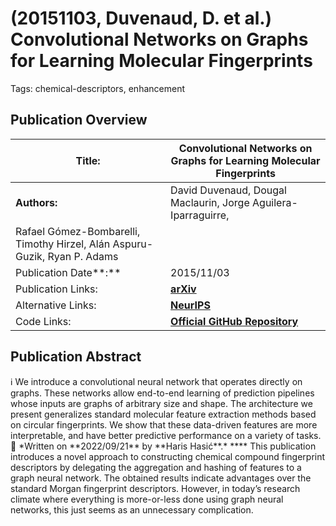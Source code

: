 # (20151103, Duvenaud, D. et al.) Convolutional Networks on Graphs for Learning Molecular Fingerprints

Tags: chemical-descriptors, enhancement

## Publication Overview

| **Title:**  | Convolutional Networks on Graphs for Learning Molecular Fingerprints |
| --- | --- |
| **Authors:**  | David Duvenaud, Dougal Maclaurin, Jorge Aguilera-Iparraguirre,
Rafael Gómez-Bombarelli, Timothy Hirzel, Alán Aspuru-Guzik, Ryan P. Adams |
| Publication Date**:**  | 2015/11/03 |
| Publication Links: | [**arXiv**](https://arxiv.org/abs/1509.09292) |
| Alternative Links: | [**NeurIPS**](https://papers.nips.cc/paper/2015/hash/f9be311e65d81a9ad8150a60844bb94c-Abstract.html) |
| Code Links: | [**Official GitHub Repository**](https://github.com/HIPS/neural-fingerprint) |

## Publication Abstract

<aside>
ℹ️ We introduce a convolutional neural network that operates directly on graphs. These networks allow end-to-end learning of prediction pipelines whose inputs are graphs of arbitrary size and shape. The architecture we present generalizes standard molecular feature extraction methods based on circular fingerprints. We show that these data-driven features are more interpretable, and have better predictive performance on a variety of tasks.

</aside>

<aside>
💬 *Written on **2022/09/21** by **Haris Hasić**.*
****
This publication introduces a novel approach to constructing chemical compound fingerprint descriptors by delegating the aggregation and hashing of features to a graph neural network. The obtained results indicate advantages over the standard Morgan fingerprint descriptors. However, in today’s research climate where everything is more-or-less done using graph neural networks, this just seems as an unnecessary complication.

</aside>